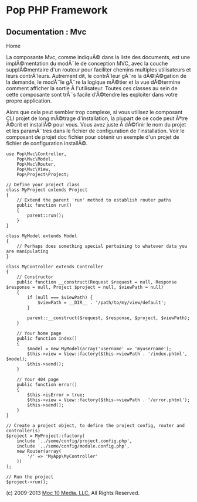 Pop PHP Framework
=================

Documentation : Mvc
-------------------

Home

La composante Mvc, comme indiquÃ© dans la liste des documents, est une
implÃ©mentation du modÃ¨le de conception MVC, avec la couche
supplÃ©mentaire d'un routeur pour faciliter chemins multiples
utilisateurs et leurs contrÃ´leurs. Autrement dit, le contrÃ´leur gÃ¨re
la dÃ©lÃ©gation de la demande, le modÃ¨le gÃ¨re la logique mÃ©tier et la
vue dÃ©termine comment afficher la sortie Ã l'utilisateur. Toutes ces
classes au sein de cette composante sont trÃ¨s facile d'Ã©tendre les
exploiter dans votre propre application.

Alors que cela peut sembler trop complexe, si vous utilisez le composant
CLI projet de long mÃ©trage d'installation, la plupart de ce code peut
Ãªtre Ã©crit et installÃ© pour vous. Vous avez juste Ã dÃ©finir le nom
du projet et les paramÃ¨tres dans le fichier de configuration de
l'installation. Voir le composant de projet doc fichier pour obtenir un
exemple d'un projet de fichier de configuration installÃ©.

    use Pop\Mvc\Controller,
        Pop\Mvc\Model,
        Pop\Mvc\Router,
        Pop\Mvc\View,
        Pop\Project\Project;

    // Define your project class
    class MyProject extends Project
    {
        // Extend the parent 'run' method to establish router paths
        public function run()
        {
            parent::run();
        }
    }

    class MyModel extends Model
    {
        // Perhaps does something special pertaining to whatever data you are manipulating
    }

    class MyController extends Controller
    {
        // Constructor
        public function __construct(Request $request = null, Response $response = null, Project $project = null, $viewPath = null)
        {
            if (null === $viewPath) {
                $viewPath = __DIR__ . '/path/to/my/view/default';
            }

            parent::__construct($request, $response, $project, $viewPath);
        }

        // Your home page
        public function index()
        {
            $model = new MyModel(array('username' => 'myusername');
            $this->view = View::factory($this->viewPath . '/index.phtml', $model);
            $this->send();
        }

        // Your 404 page
        public function error()
        {
            $this->isError = true;
            $this->view = View::factory($this->viewPath . '/error.phtml');
            $this->send();
        }
    }

    // Create a project object, to define the project config, router and controller(s)
    $project = MyProject::factory(
        include '../some/config/project.config.php',
        include '../some/config/module.config.php',
        new Router(array(
            '/' => 'MyApp\MyController'
        ))
    );

    // Run the project
    $project->run();

\(c) 2009-2013 [Moc 10 Media, LLC.](http://www.moc10media.com) All
Rights Reserved.
